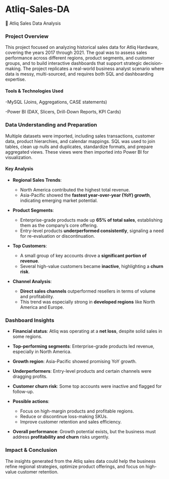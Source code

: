 # Atliq-Sales-DA


📁 Atliq Sales Data Analysis

### Project Overview
This project focused on analyzing historical sales data for Atliq Hardware, covering the years 2017 through 2021. The goal was to assess sales performance across different regions, product segments, and customer groups, and to build interactive dashboards that support strategic decision-making. The project replicates a real-world business analyst scenario where data is messy, multi-sourced, and requires both SQL and dashboarding expertise.

#### Tools & Technologies Used

-MySQL (Joins, Aggregations, CASE statements)

-Power BI (DAX, Slicers, Drill-Down Reports, KPI Cards)

### Data Understanding and Preparation
Multiple datasets were imported, including sales transactions, customer data, product hierarchies, and calendar mappings. SQL was used to join tables, clean up nulls and duplicates, standardize formats, and prepare aggregated views. These views were then imported into Power BI for visualization.

#### Key Analysis
* **Regional Sales Trends**:

  * North America contributed the highest total revenue.
  * Asia-Pacific showed the **fastest year-over-year (YoY) growth**, indicating emerging market potential.

* **Product Segments**:

  * Enterprise-grade products made up **65% of total sales**, establishing them as the company’s core offering.
  * Entry-level products **underperformed consistently**, signaling a need for re-evaluation or discontinuation.

* **Top Customers**:

  * A small group of key accounts drove a **significant portion of revenue**.
  * Several high-value customers became **inactive**, highlighting a **churn risk**.

* **Channel Analysis**:

  * **Direct sales channels** outperformed resellers in terms of volume and profitability.
  * This trend was especially strong in **developed regions** like North America and Europe.

### Dashboard Insights
* **Financial status**: Atliq was operating at a **net loss**, despite solid sales in some regions.
* **Top-performing segments**: Enterprise-grade products led revenue, especially in North America.
* **Growth region**: Asia-Pacific showed promising YoY growth.
* **Underperformers**: Entry-level products and certain channels were dragging profits.
* **Customer churn risk**: Some top accounts were inactive and flagged for follow-up.
* **Possible actions**:

  * Focus on high-margin products and profitable regions.
  * Reduce or discontinue loss-making SKUs.
  * Improve customer retention and sales efficiency.
* **Overall performance**: Growth potential exists, but the business must address **profitability and churn** risks urgently.

### Impact & Conclusion
The insights generated from the Atliq sales data could help the business refine regional strategies, optimize product offerings, and focus on high-value customer retention.


